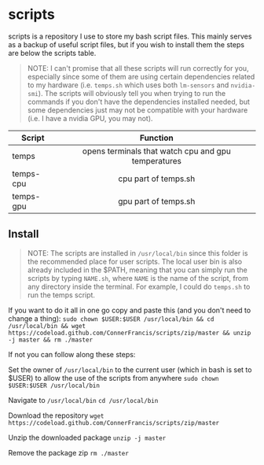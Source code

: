 # scripts

scripts is a repository I use to store my bash script files. This mainly serves as a backup of useful script files, but if you wish to install them the steps are below the scripts table.

>NOTE:
I can't promise that all these scripts will run correctly for you, especially since some of them are using certain dependencies related to my hardware (i.e. `temps.sh` which uses both `lm-sensors` and `nvidia-smi`). The scripts will obviously tell you when trying to run the commands if you don't have the dependencies installed needed, but some dependencies just may not be compatible with your hardware (i.e. I have a nvidia GPU, you may not).

| Script        | Function      |
| ------------- |:-------------:|
| temps         | opens terminals that watch cpu and gpu temperatures   |
| temps-cpu     | cpu part of temps.sh |
| temps-gpu     | gpu part of temps.sh |



## Install

>NOTE: The scripts are installed in `/usr/local/bin` since this folder is the recommended place for user scripts. The local user bin is also already included in the $PATH, meaning that you can simply run the scripts by typing `NAME.sh`, where `NAME` is the name of the script, from any directory inside the terminal. For example, I could do `temps.sh` to run the temps script.

If you want to do it all in one go copy and paste this (and you don't need to change a thing):
`sudo chown $USER:$USER /usr/local/bin && cd /usr/local/bin && wget https://codeload.github.com/ConnerFrancis/scripts/zip/master && unzip -j master && rm ./master`

If not you can follow along these steps:

Set the owner of `/usr/local/bin` to the current user (which in bash is set to $USER) to allow the use of the scripts from anywhere
`sudo chown $USER:$USER /usr/local/bin`

Navigate to `/usr/local/bin`
`cd /usr/local/bin`

Download the repository
`wget https://codeload.github.com/ConnerFrancis/scripts/zip/master`

Unzip the downloaded package
`unzip -j master`

Remove the package zip
`rm ./master`
